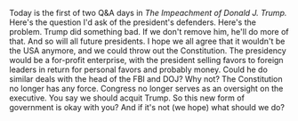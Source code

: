 Today is the first of two Q&A days in <i>The Impeachment of Donald J. Trump.</i> Here's the question I'd ask of the president's defenders. Here's the problem. Trump did something bad. If we don't remove him, he'll do more of that. And so will all future presidents. I hope we all agree that it wouldn't be the USA anymore, and we could throw out the Constitution. The presidency would be a for-profit enterprise, with the president selling favors to foreign leaders in return for personal favors and probably money. Could he do similar deals with the head of the FBI and DOJ? Why not? The Constitution no longer has any force. Congress no longer serves as an oversight on the executive. You say we should acquit Trump. So this new form of government is okay with you? And if it's not (we hope) what should we do?  
